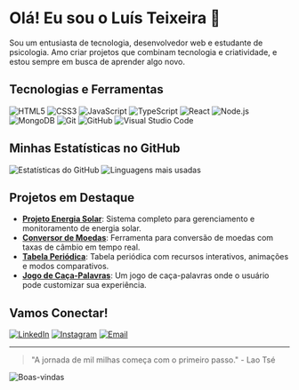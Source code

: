 # Olá! Eu sou o Luís Teixeira 👋

Sou um entusiasta de tecnologia, desenvolvedor web e estudante de psicologia. Amo criar projetos que combinam tecnologia e criatividade, e estou sempre em busca de aprender algo novo.

## Tecnologias e Ferramentas

![HTML5](https://img.shields.io/badge/-HTML5-E34F26?style=flat&logo=html5&logoColor=white)
![CSS3](https://img.shields.io/badge/-CSS3-1572B6?style=flat&logo=css3&logoColor=white)
![JavaScript](https://img.shields.io/badge/-JavaScript-F7DF1E?style=flat&logo=javascript&logoColor=white)
![TypeScript](https://img.shields.io/badge/-TypeScript-3178C6?style=flat&logo=typescript&logoColor=white)
![React](https://img.shields.io/badge/-React-61DAFB?style=flat&logo=react&logoColor=white)
![Node.js](https://img.shields.io/badge/-Node.js-339933?style=flat&logo=node.js&logoColor=white)
![MongoDB](https://img.shields.io/badge/-MongoDB-47A248?style=flat&logo=mongodb&logoColor=white)
![Git](https://img.shields.io/badge/-Git-F05032?style=flat&logo=git&logoColor=white)
![GitHub](https://img.shields.io/badge/-GitHub-181717?style=flat&logo=github&logoColor=white)
![Visual Studio Code](https://img.shields.io/badge/-VS%20Code-007ACC?style=flat&logo=visual-studio-code&logoColor=white)

## Minhas Estatísticas no GitHub

![Estatísticas do GitHub](https://github-readme-stats.vercel.app/api?username=LuisT-ls&show_icons=true&theme=radical)
![Linguagens mais usadas](https://github-readme-stats.vercel.app/api/top-langs/?username=LuisT-ls&layout=compact&theme=radical)

## Projetos em Destaque

- [**Projeto Energia Solar**](https://github.com/LuisT-ls/Projeto-Energia-Solar): Sistema completo para gerenciamento e monitoramento de energia solar.
- [**Conversor de Moedas**](https://github.com/LuisT-ls/conversor-de-moedas): Ferramenta para conversão de moedas com taxas de câmbio em tempo real.
- [**Tabela Periódica**](https://github.com/LuisT-ls/tabela-periodica): Tabela periódica com recursos interativos, animações e modos comparativos.
- [**Jogo de Caça-Palavras**](https://github.com/LuisT-ls/caca-palavras): Um jogo de caça-palavras onde o usuário pode customizar sua experiência.

## Vamos Conectar!

[![LinkedIn](https://img.shields.io/badge/LinkedIn-0077B5?style=for-the-badge&logo=linkedin&logoColor=white)](https://www.linkedin.com/in/luis-tei/)
[![Instagram](https://img.shields.io/badge/Instagram-E4405F?style=for-the-badge&logo=instagram&logoColor=white)](https://www.instagram.com/luis.tei)
[![Email](https://img.shields.io/badge/Email-D14836?style=for-the-badge&logo=gmail&logoColor=white)](mailto:luishg213@outlook.com)

---

> "A jornada de mil milhas começa com o primeiro passo." - Lao Tsé

![Boas-vindas](https://media.giphy.com/media/dzaUX7CAG0Ihi/giphy.gif)
